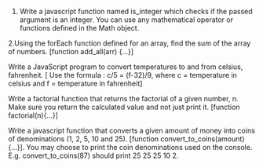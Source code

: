 1. Write a javascript function named is_integer which checks if the passed argument is an integer. You can use any mathematical operator or functions defined in the Math object.


2.Using the forEach function defined for an array, find the sum of the array of numbers. [function add_all(arr) {...}]

Write a JavaScript program to convert temperatures to and from celsius, fahrenheit. [ Use the formula : c/5 = (f-32)/9, where c = temperature in celsius and f = temperature in fahrenheit]

Write a factorial function that returns the factorial of a given number, n. Make sure you return the calculated value and not just print it. [function factorial(n){...}]

Write a javascript function that converts a given amount of money into coins of denominations (1, 2, 5, 10 and 25). [function convert_to_coins(amount) {...}]. You may choose to print the coin denominations used on the console. E.g. convert_to_coins(87) should print 25 25 25 10 2.
